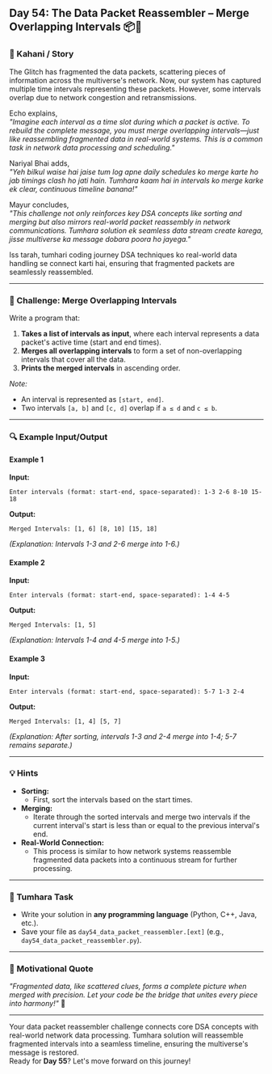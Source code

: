 ## **Day 54: The Data Packet Reassembler – Merge Overlapping Intervals** 📦🔗

### **📜 Kahani / Story**  
The Glitch has fragmented the data packets, scattering pieces of information across the multiverse's network. Now, our system has captured multiple time intervals representing these packets. However, some intervals overlap due to network congestion and retransmissions.

Echo explains,  
*"Imagine each interval as a time slot during which a packet is active. To rebuild the complete message, you must merge overlapping intervals—just like reassembling fragmented data in real-world systems. This is a common task in network data processing and scheduling."*

Nariyal Bhai adds,  
*"Yeh bilkul waise hai jaise tum log apne daily schedules ko merge karte ho jab timings clash ho jati hain. Tumhara kaam hai in intervals ko merge karke ek clear, continuous timeline banana!"*

Mayur concludes,  
*"This challenge not only reinforces key DSA concepts like sorting and merging but also mirrors real-world packet reassembly in network communications. Tumhara solution ek seamless data stream create karega, jisse multiverse ka message dobara poora ho jayega."*

Iss tarah, tumhari coding journey DSA techniques ko real-world data handling se connect karti hai, ensuring that fragmented packets are seamlessly reassembled.

---

### **🎯 Challenge: Merge Overlapping Intervals**  
Write a program that:  
1. **Takes a list of intervals as input**, where each interval represents a data packet's active time (start and end times).  
2. **Merges all overlapping intervals** to form a set of non-overlapping intervals that cover all the data.
3. **Prints the merged intervals** in ascending order.

*Note:*  
- An interval is represented as `[start, end]`.  
- Two intervals `[a, b]` and `[c, d]` overlap if `a ≤ d` and `c ≤ b`.

---

### **🔍 Example Input/Output**

#### **Example 1**  
**Input:**  
```
Enter intervals (format: start-end, space-separated): 1-3 2-6 8-10 15-18
```  
**Output:**  
```
Merged Intervals: [1, 6] [8, 10] [15, 18]
```  
*(Explanation: Intervals 1-3 and 2-6 merge into 1-6.)*

#### **Example 2**  
**Input:**  
```
Enter intervals (format: start-end, space-separated): 1-4 4-5
```  
**Output:**  
```
Merged Intervals: [1, 5]
```  
*(Explanation: Intervals 1-4 and 4-5 merge into 1-5.)*

#### **Example 3**  
**Input:**  
```
Enter intervals (format: start-end, space-separated): 5-7 1-3 2-4
```  
**Output:**  
```
Merged Intervals: [1, 4] [5, 7]
```  
*(Explanation: After sorting, intervals 1-3 and 2-4 merge into 1-4; 5-7 remains separate.)*

---

### **💡 Hints**  
- **Sorting:**  
  - First, sort the intervals based on the start times.
- **Merging:**  
  - Iterate through the sorted intervals and merge two intervals if the current interval's start is less than or equal to the previous interval's end.
- **Real-World Connection:**  
  - This process is similar to how network systems reassemble fragmented data packets into a continuous stream for further processing.

---

### **📝 Tumhara Task**  
- Write your solution in **any programming language** (Python, C++, Java, etc.).  
- Save your file as `day54_data_packet_reassembler.[ext]` (e.g., `day54_data_packet_reassembler.py`).

---

### **🌟 Motivational Quote**  
*"Fragmented data, like scattered clues, forms a complete picture when merged with precision. Let your code be the bridge that unites every piece into harmony!"* 🚀

---

Your data packet reassembler challenge connects core DSA concepts with real-world network data processing. Tumhara solution will reassemble fragmented intervals into a seamless timeline, ensuring the multiverse's message is restored.  
Ready for **Day 55**? Let's move forward on this journey!